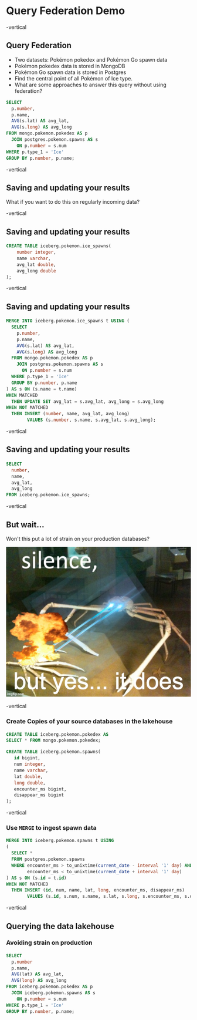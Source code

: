 # Query Federation Demo

-vertical

## Query Federation 

<ul>
  <li>Two datasets: Pok&eacute;mon pokedex and Pok&eacute;mon Go spawn data</li>
  <li>Pok&eacute;mon pokedex data is stored in MongoDB</li>
  <li>Pok&eacute;mon Go spawn data is stored in Postgres</li>
  <li>Find the central point of all Pok&eacute;mon of Ice type.</li>
  <!-- .element class="fragment" -->
  <li>What are some approaches to answer this query without using federation?</li>
  <!-- .element class="fragment" -->
</ul>

```sql
SELECT
  p.number,
  p.name, 
  AVG(s.lat) AS avg_lat, 
  AVG(s.long) AS avg_long
FROM mongo.pokemon.pokedex AS p
  JOIN postgres.pokemon.spawns AS s 
    ON p.number = s.num
WHERE p.type_1 = 'Ice'
GROUP BY p.number, p.name;
```
<!-- .element class="fragment" -->


-vertical

## Saving and updating your results 

What if you want to do this on regularly incoming data?
<!-- .element class="fragment" -->

-vertical

## Saving and updating your results 

```sql
CREATE TABLE iceberg.pokemon.ice_spawns(
    number integer,
    name varchar,
    avg_lat double,
    avg_long double
);
```

-vertical

## Saving and updating your results 

```sql
MERGE INTO iceberg.pokemon.ice_spawns t USING (
  SELECT
    p.number,
    p.name,
    AVG(s.lat) AS avg_lat,
    AVG(s.long) AS avg_long
  FROM mongo.pokemon.pokedex AS p
    JOIN postgres.pokemon.spawns AS s
      ON p.number = s.num
  WHERE p.type_1 = 'Ice'
  GROUP BY p.number, p.name 
) AS s ON (s.name = t.name)
WHEN MATCHED
  THEN UPDATE SET avg_lat = s.avg_lat, avg_long = s.avg_long
WHEN NOT MATCHED
  THEN INSERT (number, name, avg_lat, avg_long)
        VALUES (s.number, s.name, s.avg_lat, s.avg_long);
```

-vertical

## Saving and updating your results 

```sql
SELECT 
  number,
  name, 
  avg_lat, 
  avg_long
FROM iceberg.pokemon.ice_spawns;
```

-vertical

## But wait...

Won't this put a lot of strain on your production databases?

<!-- .element class="fragment" -->

![](./images/silence.jpg) <!-- .element width="40%" -->

<!-- .element class="fragment" -->

-vertical

### Create Copies of your source databases in the lakehouse

```sql
CREATE TABLE iceberg.pokemon.pokedex AS
SELECT * FROM mongo.pokemon.pokedex;
```

```sql
CREATE TABLE iceberg.pokemon.spawns(
   id bigint,
   num integer,
   name varchar,
   lat double,
   long double,
   encounter_ms bigint,
   disappear_ms bigint
);
```

-vertical

### Use `MERGE` to ingest spawn data 

```sql
MERGE INTO iceberg.pokemon.spawns t USING 
(
  SELECT *
  FROM postgres.pokemon.spawns
  WHERE encounter_ms > to_unixtime(current_date - interval '1' day) AND 
        encounter_ms < to_unixtime(current_date + interval '1' day)
) AS s ON (s.id = t.id)
WHEN NOT MATCHED
  THEN INSERT (id, num, name, lat, long, encounter_ms, disappear_ms)
        VALUES (s.id, s.num, s.name, s.lat, s.long, s.encounter_ms, s.disappear_ms);
```
-vertical

## Querying the data lakehouse

### Avoiding strain on production

```sql
SELECT
  p.number
  p.name, 
  AVG(lat) AS avg_lat, 
  AVG(long) AS avg_long
FROM iceberg.pokemon.pokedex AS p
  JOIN iceberg.pokemon.spawns AS s 
    ON p.number = s.num
WHERE p.type_1 = 'Ice'
GROUP BY p.number, p.name;
```
